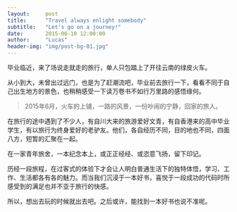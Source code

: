 ```yaml
---
layout:     post
title:      "Travel always enlight somebody"
subtitle:   "Let's go on a journey!"
date:       2015-06-10 12:00:00
author:     "Lucas"
header-img: "img/post-bg-01.jpg"
---
```


<p>毕业临近，来了场说走就走的旅行，单人只包踏上了开往云南的绿皮火车。</p>

<p>从小到大，未曾出过远门，也是为了赶潮流吧，毕业前去旅行一下，看看不同于自己出生地方的景色，也稍稍感受一下读万卷书不如行万里路的感悟缘何。</p>

<blockquote>2015年6月，火车的上铺，一路的风景，一份吵闹的宁静，回家的旅人。</blockquote>

<p>在旅行的途中遇到了不少人，有自川大来的旅游爱好文青，有自香港来的高中毕业学生，有以旅行为终身爱好的老驴友。他们，各自经历不同，目的地也不同，四面八方，短暂的汇聚在一起。</p>

<p>在一家青年旅舍，一本纪念本上，或正正经经、或恣意飞扬，留下印记。</p>

<p>历经一段旅程，在过客式的体验下才会让人明白普通生活下的独特体悟，学习、工作、生活都各有各的魅力。而当我们沉浸于一本好书，喜悦于一段成功的代码时所感受到的满足也并不亚于旅行的快感。</p>

<p>所以，想出去玩的时候就出去吧。之后或许，能找到一本好书也说不准呢。</p>
